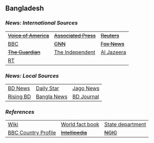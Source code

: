 ## Bangladesh ##

### _News: International Sources_ ###
|   |   |   |
| --- | --- | --- |
| [~~Voice of America~~]() | [~~Associated Press~~]() | [~~Reuters~~]() |
| [BBC](https://www.bbc.com/news/topics/c77jz3md7grt/bangladesh) | [~~CNN~~]() | [~~Fox News~~]() |
| [~~The Guardian~~]()  | [The Independent](https://www.independent.co.uk/topic/Bangladesh) | [Al Jazeera](https://www.aljazeera.com/topics/country/bangladesh.html) |
| [RT](https://www.rt.com/tags/bangladesh-news/) | | |

### _News: Local Sources_ ###
|   |   |   |
| --- | --- | --- |
| [BD News](https://bdnews24.com/) | [Daily Star](https://www.thedailystar.net/) | [Jago News](https://www.jagonews24.com/en) |
| [Rising BD](https://www.risingbd.com/english/) | [Bangla News](https://www.banglanews24.com/english/) | [BD Journal](https://www.bd-journal.com/english) |


### _References_ ###
|   |   |   |
| --- | --- | --- |
| [Wiki](https://en.wikipedia.org/wiki/Bangladesh) | [World fact book](https://www.cia.gov/library/publications/the-world-factbook/geos/bg.html) | [State department](https://www.state.gov/countries-areas/bangladesh/) |
| [BBC Country Profile](https://www.bbc.com/news/world-south-asia-12650940) | [~~Intellipedia~~]() | [~~NGIC~~]() |
